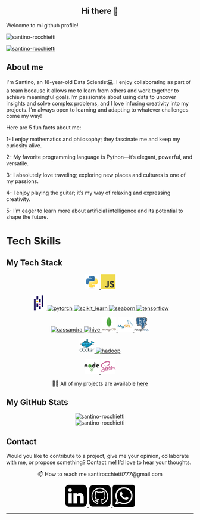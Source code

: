 <div align="center">
  <h2>Hi there 👋</h2>
</div>

Welcome to mi github profile! 

<p align="left"> <img src="https://komarev.com/ghpvc/?username=santino-rocchietti&label=Profile%20views&color=0e75b6&style=flat" alt="santino-rocchietti" /> </p>

<p align="left"> <a href="https://github.com/ryo-ma/github-profile-trophy"><img src="https://github-profile-trophy.vercel.app/?username=santino-rocchietti" alt="santino-rocchietti" /></a> </p>

## About me

I'm Santino, an 18-year-old Data Scientist💻. I enjoy collaborating as part of a team because it allows me to learn from others and work together to achieve meaningful goals.I’m passionate about using data to uncover insights and solve complex problems, and I love infusing creativity into my projects. I’m always open to learning and adapting to whatever challenges come my way!

Here are 5 fun facts about me:

1- I enjoy mathematics and philosophy; they fascinate me and keep my curiosity alive.

2- My favorite programming language is Python—it’s elegant, powerful, and versatile.

3- I absolutely love traveling; exploring new places and cultures is one of my passions.

4- I enjoy playing the guitar; it’s my way of relaxing and expressing creativity.

5- I’m eager to learn more about artificial intelligence and its potential to shape the future.

# Tech Skills
## My Tech Stack
<p align='center'>
    <a href="https://www.python.org" target="_blank" rel="noreferrer"> <img src="https://raw.githubusercontent.com/devicons/devicon/master/icons/python/python-original.svg" alt="python" width="40" height="40"/> </a> 
    <a href="https://developer.mozilla.org/en-US/docs/Web/JavaScript" target="_blank" rel="noreferrer"> <img src="https://raw.githubusercontent.com/devicons/devicon/master/icons/javascript/javascript-original.svg" alt="javascript" width="40" height="40"/> 
</p>

<p align='center'>
    <a href="https://pandas.pydata.org/" target="_blank" rel="noreferrer"> <img src="https://raw.githubusercontent.com/devicons/devicon/2ae2a900d2f041da66e950e4d48052658d850630/icons/pandas/pandas-original.svg" alt="pandas" width="40" height="40"/> </a> 
    <a href="https://pytorch.org/" target="_blank" rel="noreferrer"> <img src="https://www.vectorlogo.zone/logos/pytorch/pytorch-icon.svg" alt="pytorch" width="40" height="40"/> </a> 
    <a href="https://scikit-learn.org/" target="_blank" rel="noreferrer"> <img src="https://upload.wikimedia.org/wikipedia/commons/0/05/Scikit_learn_logo_small.svg" alt="scikit_learn" width="40" height="40"/> </a> 
    <a href="https://seaborn.pydata.org/" target="_blank" rel="noreferrer"> <img src="https://seaborn.pydata.org/_images/logo-mark-lightbg.svg" alt="seaborn" width="40" height="40"/> </a> 
    <a href="https://www.tensorflow.org" target="_blank" rel="noreferrer"> <img src="https://www.vectorlogo.zone/logos/tensorflow/tensorflow-icon.svg" alt="tensorflow" width="40" height="40"/> </a> 
</p>

<p align='center'>
    <a href="https://cassandra.apache.org/" target="_blank" rel="noreferrer"> <img src="https://www.vectorlogo.zone/logos/apache_cassandra/apache_cassandra-icon.svg" alt="cassandra" width="40" height="40"/> </a> 
    <a href="https://hive.apache.org/" target="_blank" rel="noreferrer"> <img src="https://www.vectorlogo.zone/logos/apache_hive/apache_hive-icon.svg" alt="hive" width="40" height="40"/> </a> 
    <a href="https://www.mongodb.com/" target="_blank" rel="noreferrer"> <img src="https://raw.githubusercontent.com/devicons/devicon/master/icons/mongodb/mongodb-original-wordmark.svg" alt="mongodb" width="40" height="40"/> </a> 
    <a href="https://www.mysql.com/" target="_blank" rel="noreferrer"> <img src="https://raw.githubusercontent.com/devicons/devicon/master/icons/mysql/mysql-original-wordmark.svg" alt="mysql" width="40" height="40"/> </a> 
    <a href="https://www.postgresql.org" target="_blank" rel="noreferrer"> <img src="https://raw.githubusercontent.com/devicons/devicon/master/icons/postgresql/postgresql-original-wordmark.svg" alt="postgresql" width="40" height="40"/> </a> 
</p>

<p align='center'>
    <a href="https://www.docker.com/" target="_blank" rel="noreferrer"> <img src="https://raw.githubusercontent.com/devicons/devicon/master/icons/docker/docker-original-wordmark.svg" alt="docker" width="40" height="40"/> </a> 
    <a href="https://hadoop.apache.org/" target="_blank" rel="noreferrer"> <img src="https://www.vectorlogo.zone/logos/apache_hadoop/apache_hadoop-icon.svg" alt="hadoop" width="40" height="40"/> </a> 
</p>
<p align='center'>
    <a href="https://nodejs.org" target="_blank" rel="noreferrer"> <img src="https://raw.githubusercontent.com/devicons/devicon/master/icons/nodejs/nodejs-original-wordmark.svg" alt="nodejs" width="40" height="40"/> </a> 
    <a href="https://sass-lang.com" target="_blank" rel="noreferrer"> <img src="https://raw.githubusercontent.com/devicons/devicon/master/icons/sass/sass-original.svg" alt="sass" width="40" height="40"/> </a>
</p>

<div align="center">
  👨‍💻 All of my projects are available <a href="https://github.com/Santino-Rocchietti?tab=repositories">here</a>
</div>

## My GitHub Stats

<div align="center">
  <img src="https://github-readme-stats.vercel.app/api/top-langs?username=santino-rocchietti&show_icons=true&locale=en&layout=compact" alt="santino-rocchietti" />
</div>

<div align="center">
  <img src="https://github-readme-streak-stats.herokuapp.com/?user=santino-rocchietti&" alt="santino-rocchietti" />
</div>


##
## Contact 


Would you like to contribute to a project, give me your opinion, collaborate with me, or propose something?
Contact me! I’d love to hear your thoughts.
<div align="center">
    📫 How to reach me santirocchietti777@gmail.com
</div>



<p align="center">
    <a href="https://www.linkedin.com/in/santino-mart%C3%ADn-rocchietti-7aa0b7318">
      <img src='https://github.com/sofiarocchietti/sofiarocchietti/blob/main/img/linkedIn_PNG22.png' alt='linkedin' height='60'>
    </a>
      <a href="https://github.com/Santino-Rocchietti">
      <img src='https://github.com/sofiarocchietti/sofiarocchietti/blob/main/img/github-154-675675.png' alt='github' height='60'>
    </a>
    <a href="https://api.whatsapp.com/send?phone=5493517166724">
      <img src='https://github.com/sofiarocchietti/sofiarocchietti/blob/main/img/black-and-white-whatsapp-logo-png-clip-art.png' alt='whatsapp' height='60'>
    </a>
</p>

---
